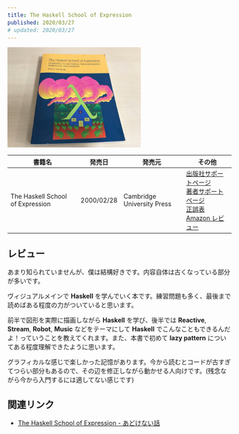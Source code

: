 ```yaml
---
title: The Haskell School of Expression
published: 2020/03/27
# updated: 2020/03/27
---
```


<img src="/images/books/school.jpg" alt="The Haskell School of Expression 表紙" width="300px">

書籍名           | 発売日  | 発売元    | その他
--------------|------|------------|----------
The Haskell School of Expression | 2000/02/28 | Cambridge University Press | [出版社サポートページ][en-support]<br>[著者サポートページ][en-support2]<br>[正誤表][en-errata]<br>[Amazon レビュー][en-review]

## レビュー

あまり知られていませんが、僕は結構好きです。内容自体は古くなっている部分が多いです。

ヴィジュアルメインで **Haskell** を学んでいく本です。練習問題も多く、最後まで読めばある程度の力がついていると思います。

前半で図形を実際に描画しながら **Haskell** を学び、後半では **Reactive**, **Stream**, **Robot**, **Music** などをテーマにして **Haskell** でこんなこともできるんだよ！っていうことを教えてくれます。また、本書で初めて **lazy pattern** についてある程度理解できたように思います。

グラフィカルな感じで楽しかった記憶があります。今から読むとコードが古すぎてつらい部分もあるので、その辺を修正しながら動かせる人向けです。(残念ながら今から入門するには適してない感じです)

## 関連リンク

- [The Haskell School of Expression - あどけない話](https://kazu-yamamoto.hatenablog.jp/entry/20090430/1241074448)

[en-support]: https://www.cambridge.org/core/books/haskell-school-of-expression/70651D70E17ECC07C91D8487D2EFEAE7
[en-support2]: https://www.cs.yale.edu/homes/hudak/SOE/index.htm
[en-errata]: https://www.cs.yale.edu/homes/hudak/SOE/Bug/erata.htm
[en-review]: https://www.amazon.com/product-reviews/0521644089/